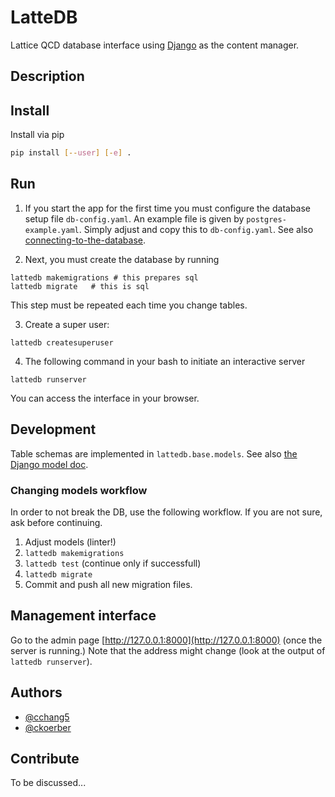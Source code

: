 # LatteDB

Lattice QCD database interface using [Django](https://docs.djangoproject.com/en/2.2/intro/tutorial01/) as the content manager.

## Description

## Install
Install via pip
```bash
pip install [--user] [-e] .
```

## Run
1. If you start the app for the first time you must configure the database setup file `db-config.yaml`.
An example file is given by `postgres-example.yaml`. Simply adjust and copy this to `db-config.yaml`.
See also [connecting-to-the-database](https://docs.djangoproject.com/en/2.2/ref/databases/#connecting-to-the-database).

2. Next, you must create the database by running
```
lattedb makemigrations # this prepares sql
lattedb migrate   # this is sql
```
This step must be repeated each time you change tables.

3. Create a super user:
```
lattedb createsuperuser
```

4. The following command in your bash to initiate an interactive server
```
lattedb runserver
```

You can access the interface in your browser.

## Development
Table schemas are implemented in `lattedb.base.models`.
See also [the Django model doc](https://docs.djangoproject.com/en/2.2/topics/db/models/).

### Changing models workflow
In order to not break the DB, use the following workflow.
If you are not sure, ask before continuing.

1. Adjust models (linter!)
2. `lattedb makemigrations`
3. `lattedb test` (continue only if successfull)
4. `lattedb migrate`
5. Commit and push all new migration files.

## Management interface
Go to the admin page [http://127.0.0.1:8000](http://127.0.0.1:8000) (once the server is running.)
Note that the address might change (look at the output of `lattedb runserver`).

## Authors
* [@cchang5](https://github.com/cchang5)
* [@ckoerber](https://github.com/ckoerber)

## Contribute
To be discussed...
